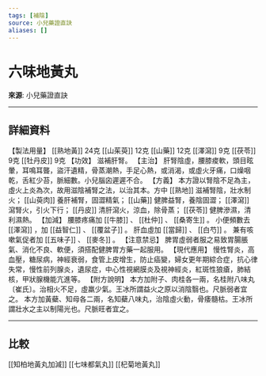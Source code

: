 ```yaml
---
tags: [補陰]
source: 小兒藥證直訣
aliases: []
---
```


# 六味地黃丸

**來源**: 小兒藥證直訣  

---

## 詳細資料
【製法用量】 [[熟地黃]] 24克 [[山茱萸]] 12克 [[山藥]] 12克 [[澤瀉]] 9克 [[茯苓]] 9克 [[牡丹皮]] 9克
【功效】
滋補肝腎。
【主治】
肝腎陰虛，腰膝痠軟，頭目眩暈，耳鳴耳聾，盜汗遺精，骨蒸潮熱，手足心熱，或消渴，或虛火牙痛，口燥咽乾，舌紅少苔，脈細數。小兒腦囟遲遲不合。
【方義】
本方證以腎陰不足為主，虛火上炎為次，故用滋陰補腎之法，以治其本。方中 [[熟地]] 滋補腎陰，壯水制火； [[山萸肉]] 養肝補腎，固澀精氣； [[山藥]] 健脾益腎，養陰固澀； [[澤瀉]] 瀉腎火，引火下行； [[丹皮]] 清肝瀉火，涼血，除骨蒸； [[茯苓]] 健脾滲濕，清利濕熱。
【加減】
腰膝疼痛加 [[牛膝]] 、 [[杜仲]] 、 [[桑寄生]] 。
小便頻數去 [[澤瀉]] ，加 [[益智仁]] 、 [[覆盆子]] 。
肝血虛加 [[當歸]] 、 [[白芍]] 。
兼有咳嗽氣促者加 [[五味子]] 、 [[麥冬]] 。
【注意禁忌】
脾胃虛弱者服之易致胃腸脹氣、消化不良、軟便，須搭配健脾胃方藥一起服用。
【現代應用】
慢性腎炎，高血壓，糖尿病，神經衰弱，食管上皮增生，防止癌變，婦女更年期綜合症，抗心律失常，慢性前列腺炎，遺尿症，中心性視網膜炎及視神經炎，紅斑性狼瘡，肺結核，甲狀腺機能亢進等。
【附方說明】
本方加附子、肉桂各一兩，名桂附八味丸〔崔氏〕。治相火不足，虛羸少氣。王冰所謂益火之原以消陰翳也。尺脈弱者宜之。
本方加黃蘗、知母各二兩，名知蘗八味丸，治陰虛火動，骨痿髓枯。王冰所謂壯水之主以制陽光也。尺脈旺者宜之。

---

## 比較
[[知柏地黃丸加減]]
[[七味都氣丸]]
[[杞菊地黃丸]]
